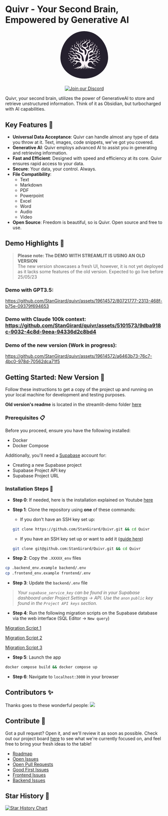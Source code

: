 # Quivr - Your Second Brain, Empowered by Generative AI

<div align="center">
    <img src="./logo.png" alt="Quivr-logo" width="30%"  style="border-radius: 50%; padding-bottom: 20px"/>
</div>

<div align="center">
<a href="https://discord.gg/HUpRgp2HG8">
  <img src="https://img.shields.io/badge/discord-join%20chat-blue.svg" alt="Join our Discord" height="40">
</a>
</div>

Quivr, your second brain, utilizes the power of GenerativeAI to store and retrieve unstructured information. Think of it as Obsidian, but turbocharged with AI capabilities.

## Key Features 🎯

- **Universal Data Acceptance**: Quivr can handle almost any type of data you throw at it. Text, images, code snippets, we've got you covered.
- **Generative AI**: Quivr employs advanced AI to assist you in generating and retrieving information.
- **Fast and Efficient**: Designed with speed and efficiency at its core. Quivr ensures rapid access to your data.
- **Secure**: Your data, your control. Always.
- **File Compatibility**: 
  - Text
  - Markdown
  - PDF
  - Powerpoint
  - Excel
  - Word
  - Audio
  - Video
- **Open Source**: Freedom is beautiful, so is Quivr. Open source and free to use.

## Demo Highlights 🎥

> **Please note: The DEMO WITH STREAMLIT IS USING AN OLD VERSION**  
> The new version showcases a fresh UI, however, it is not yet deployed as it lacks some features of the old version. Expected to go live before 25/05/23

### **Demo with GPT3.5**:
https://github.com/StanGirard/quivr/assets/19614572/80721777-2313-468f-b75e-09379f694653

### **Demo with Claude 100k context**: https://github.com/StanGirard/quivr/assets/5101573/9dba918c-9032-4c8d-9eea-94336d2c8bd4

### **Demo of the new version (Work in progress)**: 
https://github.com/StanGirard/quivr/assets/19614572/a6463b73-76c7-4bc0-978d-70562dca71f5

## Getting Started: New Version 🚀

Follow these instructions to get a copy of the project up and running on your local machine for development and testing purposes.

**Old version's readme** is located in the streamlit-demo folder [here](streamlit-demo/README.md)

### Prerequisites 📋

Before you proceed, ensure you have the following installed:

- Docker
- Docker Compose

Additionally, you'll need a [Supabase](https://supabase.com/) account for:

- Creating a new Supabase project
- Supabase Project API key
- Supabase Project URL

### Installation Steps 💽

- **Step 0**: If needed, here is the installation explained on Youtube [here](https://youtu.be/rC-s4QdfY80)

- **Step 1**: Clone the repository using **one** of these commands:

  - If you don't have an SSH key set up:
  
  ```bash
  git clone https://github.com/StanGirard/Quivr.git && cd Quivr
  ```
  - If you have an SSH key set up or want to add it ([guide here](https://docs.github.com/en/authentication/connecting-to-github-with-ssh/adding-a-new-ssh-key-to-your-github-account))
  
  ```bash
  git clone git@github.com:StanGirard/Quivr.git && cd Quivr
  ```

- **Step 2**: Copy the `.XXXXX_env` files

```bash
cp .backend_env.example backend/.env
cp .frontend_env.example frontend/.env
```

- **Step 3**: Update the `backend/.env` file 

> _Your `supabase_service_key` can be found in your Supabase dashboard under Project Settings -> API. Use the `anon` `public` key found in the `Project API keys` section._

- **Step 4**: Run the following migration scripts on the Supabase database via the web interface (SQL Editor -> `New query`)

[Migration Script 1](scripts/supabase_vector_store_document.sql)

[Migration Script 2](scripts/supabase_usage_table.sql)

[Migration Script 3](scripts/supabase_vector_store_summary.sql)

- **Step 5**: Launch the app

```bash
docker compose build && docker compose up
```

- **Step 6**: Navigate to `localhost:3000` in your browser



## Contributors ✨

Thanks goes to these wonderful people:
<a href="https://github.com/stangirard/quivr/graphs/contributors">
  <img src="https://contrib.rocks/image?repo=stangirard/quivr" />
</a>

## Contribute 🤝

Got a pull request? Open it, and we'll review it as soon as possible. Check out our project board [here](https://github.com/users/StanGirard/projects/5) to see what we're currently focused on, and feel free to bring your fresh ideas to the table!


- [Roadmap](https://github.com/users/StanGirard/projects/5)
- [Open Issues](https://github.com/StanGirard/quivr/issues)
- [Open Pull Requests](https://github.com/StanGirard/quivr/pulls)
- [Good First Issues](https://github.com/StanGirard/quivr/issues?q=is%3Aopen+is%3Aissue+label%3A%22good+first+issue%22)
- [Frontend Issues](https://github.com/StanGirard/quivr/issues?q=is%3Aopen+is%3Aissue+label%3Afrontend)
- [Backend Issues](https://github.com/StanGirard/quivr/issues?q=is%3Aopen+is%3Aissue+label%3Abackend)

## Star History 🌟


[![Star History Chart](https://api.star-history.com/svg?repos=StanGirard/quivr&type=Date)](https://star-history.com/#StanGirard/quivr&Date)
